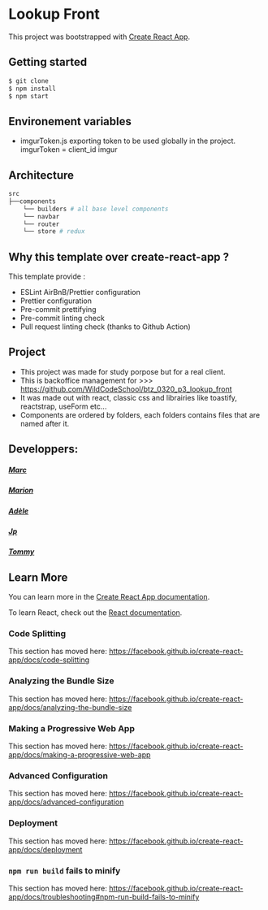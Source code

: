 # Lookup Front

This project was bootstrapped with [Create React App](https://github.com/Karnak19/create-react-app).

## Getting started

```bash
$ git clone
$ npm install
$ npm start
```

## Environement variables

- imgurToken.js exporting token to be used globally in the project. imgurToken = client_id imgur

## Architecture

```bash
src
├──components
    └── builders # all base level components
    └── navbar
    └── router
    └── store # redux
```

## Why this template over create-react-app ?

This template provide :

- ESLint AirBnB/Prettier configuration
- Prettier configuration
- Pre-commit prettifying
- Pre-commit linting check
- Pull request linting check (thanks to Github Action)

## Project

- This project was made for study porpose but for a real client.
- This is backoffice management for >>> https://github.com/WildCodeSchool/btz_0320_p3_lookup_front
- It was made out with react, classic css and librairies like toastify, reactstrap, useForm etc...
- Components are ordered by folders, each folders contains files that are named after it.

## Developpers:

##### [Marc](https://github.com/Neo-Ryo)

##### [Marion](https://github.com/Marion-H)

##### [Adèle](https://github.com/Adelebp)

##### [Jp](https://github.com/jpgrindcore007)

##### [Tommy](https://github.com/Tommychinn)

## Learn More

You can learn more in the [Create React App documentation](https://facebook.github.io/create-react-app/docs/getting-started).

To learn React, check out the [React documentation](https://reactjs.org/).

### Code Splitting

This section has moved here: https://facebook.github.io/create-react-app/docs/code-splitting

### Analyzing the Bundle Size

This section has moved here: https://facebook.github.io/create-react-app/docs/analyzing-the-bundle-size

### Making a Progressive Web App

This section has moved here: https://facebook.github.io/create-react-app/docs/making-a-progressive-web-app

### Advanced Configuration

This section has moved here: https://facebook.github.io/create-react-app/docs/advanced-configuration

### Deployment

This section has moved here: https://facebook.github.io/create-react-app/docs/deployment

### `npm run build` fails to minify

This section has moved here: https://facebook.github.io/create-react-app/docs/troubleshooting#npm-run-build-fails-to-minify
